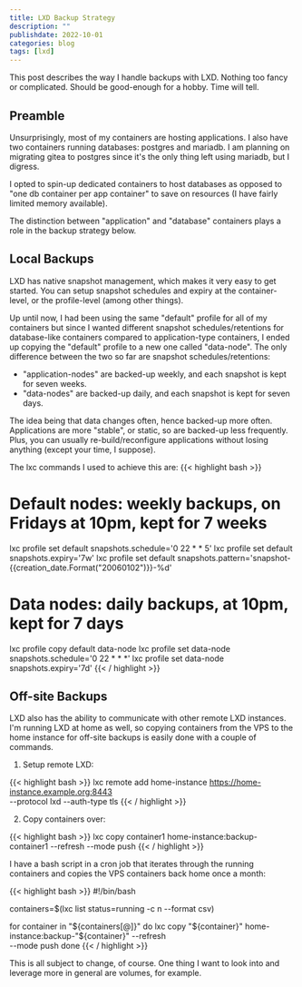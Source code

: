 ```yaml
---
title: LXD Backup Strategy
description: ""
publishdate: 2022-10-01
categories: blog
tags: [lxd]
---
```


<div class="p-summary">
  This post describes the way I handle backups with LXD. Nothing too fancy or
  complicated. Should be good-enough for a hobby. Time will tell.
</div>
<!--more-->

<h2>Preamble</h2>

Unsurprisingly, most of my containers are hosting applications. I also have two
containers running databases: postgres and mariadb. I am planning on migrating
gitea to postgres since it's the only thing left using mariadb, but I digress.

I opted to spin-up dedicated containers to host databases as opposed to "one db
container per app container" to save on resources (I have fairly limited memory
available).

The distinction between "application" and "database" containers plays a role in
the backup strategy below.

<h2>Local Backups</h2>

LXD has native snapshot management, which makes it very easy to get started.
You can setup snapshot schedules and expiry at the container-level, or the
profile-level (among other things).

Up until now, I had been using the same "default" profile for all of my
containers but since I wanted different snapshot schedules/retentions for
database-like containers compared to application-type containers, I ended up
copying the "default" profile to a new one called "data-node". The only
difference between the two so far are snapshot schedules/retentions:

<ul>
  <li>
    "application-nodes" are backed-up weekly, and each snapshot is kept for
    seven weeks.
  </li>
  <li>
    "data-nodes" are backed-up daily, and each snapshot is kept for seven days.
  </li>
</ul>

The idea being that data changes often, hence backed-up more often.
Applications are more "stable", or static, so are backed-up less frequently.
Plus, you can usually re-build/reconfigure applications without losing anything
(except your time, I suppose).

The lxc commands I used to achieve this are:
{{< highlight bash >}}
# Default nodes: weekly backups, on Fridays at 10pm, kept for 7 weeks
lxc profile set default snapshots.schedule='0 22 * * 5'
lxc profile set default snapshots.expiry='7w'
lxc profile set default snapshots.pattern='snapshot-{{creation_date.Format("20060102")}}-%d'

# Data nodes: daily backups, at 10pm, kept for 7 days
lxc profile copy default data-node
lxc profile set data-node snapshots.schedule='0 22 * * *'
lxc profile set data-node snapshots.expiry='7d'
{{< / highlight >}}


<h2>Off-site Backups</h2>

LXD also has the ability to communicate with other remote LXD instances. I'm
running LXD at home as well, so copying containers from the VPS to the home
instance for off-site backups is easily done with a couple of commands.

1. Setup remote LXD:

{{< highlight bash >}}
lxc remote add home-instance https://home-instance.example.org:8443 \
    --protocol lxd --auth-type tls
{{< / highlight >}}

2. Copy containers over:

{{< highlight bash >}}
lxc copy container1 home-instance:backup-container1 --refresh --mode push
{{< / highlight >}}

I have a bash script in a cron job that iterates through the running containers
and copies the VPS containers back home once a month:

{{< highlight bash >}}
#!/bin/bash

containers=$(lxc list status=running -c n --format csv)

for container in "${containers[@]}"
do
    lxc copy "${container}" home-instance:backup-"${container}" --refresh \
		--mode push
done
{{< / highlight >}}

This is all subject to change, of course. One thing I want to look into and
leverage more in general are volumes, for example.

